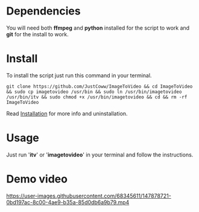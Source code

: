 # Dependencies
You will need both **ffmpeg** and **python** installed for the script to work and **git** for the install to work.

# Install
To install the script just run this command in your terminal.
  ```
  git clone https://github.com/JustCoww/ImageToVideo && cd ImageToVideo && sudo cp imagetovideo /usr/bin && sudo ln /usr/bin/imagetovideo /usr/bin/itv && sudo chmod +x /usr/bin/imagetovideo && cd && rm -rf ImageToVideo
  ```
  
Read [Installation](https://github.com/JustCoww/ImageToVideo/blob/main/Installation.md) for more info and uninstallation.


# Usage
Just run '**itv**' or '**imagetovideo**' in your terminal and follow the instructions.


# Demo video
https://user-images.githubusercontent.com/68345611/147878721-0bd197ac-8c00-4ae9-b35a-85d0db6a9b79.mp4


